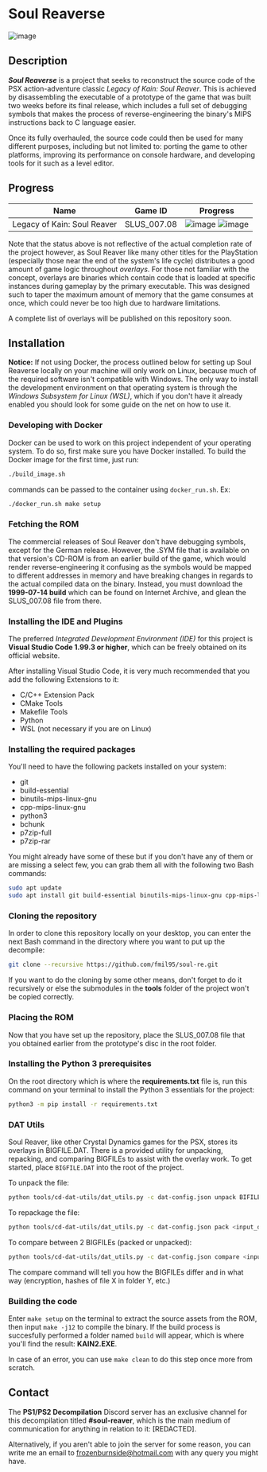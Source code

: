 # Soul Reaverse

![image](https://i.imgur.com/RTQyAu8.png)

## Description

**_Soul Reaverse_** is a project that seeks to reconstruct the source code of the PSX action-adventure classic _Legacy of Kain: Soul Reaver_. This is achieved by disassembling the executable of a prototype of the game that was built two weeks before its final release, which includes a full set of debugging symbols that makes the process of reverse-engineering the binary's MIPS instructions back to C language easier.

Once its fully overhauled, the source code could then be used for many different purposes, including but not limited to: porting the game to other platforms, improving its performance on console hardware, and developing tools for it such as a level editor.

## Progress

| Name | Game ID | Progress |
|------|---------|----------|
| Legacy of Kain: Soul Reaver | SLUS_007.08 | ![image](https://decomp.dev/fmil95/soul-re.svg?mode=shield&label=Code&measure=matched_code_percent) ![image](https://decomp.dev/fmil95/soul-re.svg?mode=shield&label=Functions&measure=matched_functions)|

Note that the status above is not reflective of the actual completion rate of the project however, as Soul Reaver like many other titles for the PlayStation (especially those near the end of the system's life cycle) distributes a good amount of game logic throughout _overlays_. For those not familiar with the concept, overlays are binaries which contain code that is loaded at specific instances during gameplay by the primary executable. This was designed such to taper the maximum amount of memory that the game consumes at once, which could never be too high due to hardware limitations.

A complete list of overlays will be published on this repository soon.

## Installation

**Notice:** If not using Docker, the process outlined below for setting up Soul Reaverse locally on your machine will only work on Linux, because much of the required software isn't compatible with Windows. The only way to install the development environment on that operating system is through the _Windows Subsystem for Linux (WSL)_, which if you don't have it already enabled you should look for some guide on the net on how to use it.

### Developing with Docker

Docker can be used to work on this project independent of your operating system. To do so, first make sure you have Docker installed.
To build the Docker image for the first time, just run:

```bash
./build_image.sh
```

commands can be passed to the container using `docker_run.sh`. Ex:

```bash
./docker_run.sh make setup
```

### Fetching the ROM

The commercial releases of Soul Reaver don't have debugging symbols, except for the German release. However, the .SYM file that is available on that version's CD-ROM is from an earlier build of the game, which would render reverse-engineering it confusing as the symbols would be mapped to different addresses in memory and have breaking changes in regards to the actual compiled data on the binary. Instead, you must download the **1999-07-14 build** which can be found on Internet Archive, and glean the SLUS_007.08 file from there.

### Installing the IDE and Plugins

The preferred _Integrated Development Environment (IDE)_ for this project is **Visual Studio Code 1.99.3 or higher**, which can be freely obtained on its official website.

After installing Visual Studio Code, it is very much recommended that you add the following Extensions to it:

- C/C++ Extension Pack
- CMake Tools
- Makefile Tools
- Python
- WSL (not necessary if you are on Linux)

### Installing the required packages

You'll need to have the following packets installed on your system:

- git
- build-essential
- binutils-mips-linux-gnu
- cpp-mips-linux-gnu
- python3
- bchunk
- p7zip-full
- p7zip-rar

You might already have some of these but if you don't have any of them or are missing a select few, you can grab them all with the following two Bash commands:

```bash
sudo apt update
sudo apt install git build-essential binutils-mips-linux-gnu cpp-mips-linux-gnu python3 bchunk p7zip-full p7zip-rar
```

### Cloning the repository

In order to clone this repository locally on your desktop, you can enter the next Bash command in the directory where you want to put up the decompile:

```bash
git clone --recursive https://github.com/fmil95/soul-re.git
```

If you want to do the cloning by some other means, don't forget to do it recursively or else the submodules in the **tools** folder of the project won't be copied correctly.

### Placing the ROM

Now that you have set up the repository, place the SLUS_007.08 file that you obtained earlier from the prototype's disc in the root folder.

### Installing the Python 3 prerequisites

On the root directory which is where the **requirements.txt** file is, run this command on your terminal to install the Python 3 essentials for the project:

```bash
python3 -m pip install -r requirements.txt
```

### DAT Utils

Soul Reaver, like other Crystal Dynamics games for the PSX, stores its overlays in BIGFILE.DAT. There is a provided utility for unpacking, repacking, and comparing BIGFILEs to assist with the overlay work. To get started, place `BIGFILE.DAT` into the root of the project.

To unpack the file:

```bash
python tools/cd-dat-utils/dat_utils.py -c dat-config.json unpack BIFILE.DAT <output_dir>
```

To repackage the file:

```bash
python tools/cd-dat-utils/dat_utils.py -c dat-config.json pack <input_dir> <output_file>
```

To compare between 2 BIGFILEs (packed or unpacked):

```bash
python tools/cd-dat-utils/dat_utils.py -c dat-config.json compare <input_a> <input_b>
```

The compare command will tell you how the BIGFILEs differ and in what way (encryption, hashes of file X in folder Y, etc.)

### Building the code

Enter `make setup` on the terminal to extract the source assets from the ROM, then input `make -j12` to compile the binary. If the build process is succesfully performed a folder named `build` will appear, which is where you'll find the result: **KAIN2.EXE**.

In case of an error, you can use `make clean` to do this step once more from scratch.

## Contact

The **PS1/PS2 Decompilation** Discord server has an exclusive channel for this decompilation titled **#soul-reaver**, which is the main medium of communication for anything in relation to it: [REDACTED].

Alternatively, if you aren't able to join the server for some reason, you can write me an email to frozenburnside@hotmail.com with any query you might have.